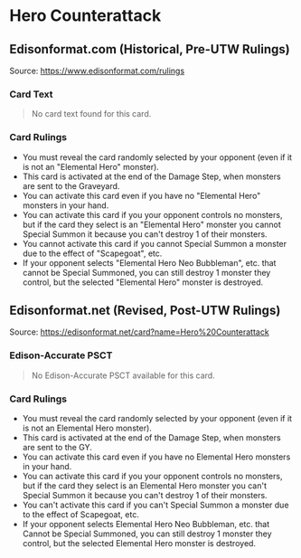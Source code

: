 # Hero Counterattack

## Edisonformat.com (Historical, Pre-UTW Rulings)

Source: https://www.edisonformat.com/rulings

### Card Text

> No card text found for this card.

### Card Rulings

*   You must reveal the card randomly selected by your opponent (even if it is not an "Elemental Hero" monster).
*   This card is activated at the end of the Damage Step, when monsters are sent to the Graveyard.
*   You can activate this card even if you have no "Elemental Hero" monsters in your hand.
*   You can activate this card if you your opponent controls no monsters, but if the card they select is an "Elemental Hero" monster you cannot Special Summon it because you can't destroy 1 of their monsters.
*   You cannot activate this card if you cannot Special Summon a monster due to the effect of "Scapegoat", etc.
*   If your opponent selects "Elemental Hero Neo Bubbleman", etc. that cannot be Special Summoned, you can still destroy 1 monster they control, but the selected "Elemental Hero" monster is destroyed.

## Edisonformat.net (Revised, Post-UTW Rulings)

Source: https://edisonformat.net/card?name=Hero%20Counterattack

### Edison-Accurate PSCT

> No Edison-Accurate PSCT available for this card.

### Card Rulings

*   You must reveal the card randomly selected by your opponent (even if it is not an Elemental Hero monster).
*   This card is activated at the end of the Damage Step, when monsters are sent to the GY.
*   You can activate this card even if you have no Elemental Hero monsters in your hand.
*   You can activate this card if you your opponent controls no monsters, but if the card they select is an Elemental Hero monster you can't Special Summon it because you can't destroy 1 of their monsters.
*   You can't activate this card if you can't Special Summon a monster due to the effect of Scapegoat, etc.
*   If your opponent selects Elemental Hero Neo Bubbleman, etc. that Cannot be Special Summoned, you can still destroy 1 monster they control, but the selected Elemental Hero monster is destroyed.
            